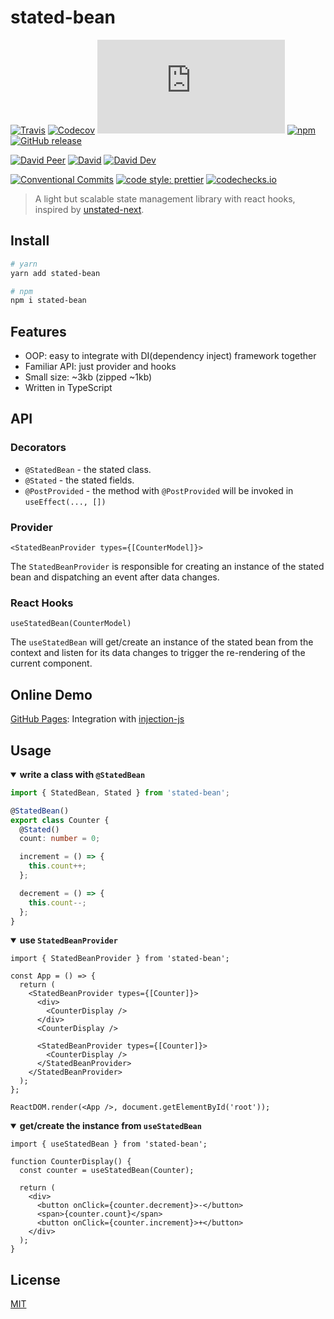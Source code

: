 # stated-bean

[![Travis](https://img.shields.io/travis/com/mjolnirjs/stated-bean.svg)](https://travis-ci.com/mjolnirjs/stated-bean)
[![Codecov](https://img.shields.io/codecov/c/gh/mjolnirjs/stated-bean)](https://codecov.io/gh/mjolnirjs/stated-bean)
[![type-coverage](https://img.shields.io/badge/dynamic/json.svg?label=type-coverage&prefix=%E2%89%A5&suffix=%&query=$.typeCoverage.atLeast&uri=https%3A%2F%2Fraw.githubusercontent.com%2Fmjolnirjs%2Fstated-bean%2Fmaster%2Fpackage.json)](https://github.com/plantain-00/type-coverage)
[![npm](https://img.shields.io/npm/v/stated-bean.svg)](https://www.npmjs.com/package/stated-bean)
[![GitHub release](https://img.shields.io/github/release/mjolnirjs/stated-bean)](https://github.com/mjolnirjs/stated-bean/releases)

[![David Peer](https://img.shields.io/david/peer/mjolnirjs/stated-bean.svg)](https://david-dm.org/mjolnirjs/stated-bean?type=peer)
[![David](https://img.shields.io/david/mjolnirjs/stated-bean.svg)](https://david-dm.org/mjolnirjs/stated-bean)
[![David Dev](https://img.shields.io/david/dev/mjolnirjs/stated-bean.svg)](https://david-dm.org/mjolnirjs/stated-bean?type=dev)

[![Conventional Commits](https://img.shields.io/badge/conventional%20commits-1.0.0-yellow.svg)](https://conventionalcommits.org)
[![code style: prettier](https://img.shields.io/badge/code_style-prettier-ff69b4.svg)](https://github.com/prettier/prettier)
[![codechecks.io](https://raw.githubusercontent.com/codechecks/docs/master/images/badges/badge-default.svg?sanitize=true)](https://codechecks.io)

> A light but scalable state management library with react hooks, inspired by [unstated-next](https://github.com/jamiebuilds/unstated-next).

## Install

```sh
# yarn
yarn add stated-bean

# npm
npm i stated-bean
```

## Features

- OOP: easy to integrate with DI(dependency inject) framework together
- Familiar API: just provider and hooks
- Small size: ~3kb (zipped ~1kb)
- Written in TypeScript

## API

### Decorators

- `@StatedBean` - the stated class.
- `@Stated` - the stated fields.
- `@PostProvided` - the method with `@PostProvided` will be invoked in `useEffect(..., [])`

### Provider

```tsx
<StatedBeanProvider types={[CounterModel]}>
```

The `StatedBeanProvider` is responsible for creating an instance of the stated bean and dispatching an event after data changes.

### React Hooks

`useStatedBean(CounterModel)`

The `useStatedBean` will get/create an instance of the stated bean from the context and listen for its data changes to trigger the re-rendering of the current component.

## Online Demo

[GitHub Pages](https://mjolnirjs.github.io/stated-bean): Integration with [injection-js](https://github.com/mgechev/injection-js)

## Usage

<details open>
<summary><b>write a class with <code>@StatedBean</code></b></summary>

```ts
import { StatedBean, Stated } from 'stated-bean';

@StatedBean()
export class Counter {
  @Stated()
  count: number = 0;

  increment = () => {
    this.count++;
  };

  decrement = () => {
    this.count--;
  };
}
```

</details>

<details open>
<summary><b>use <code>StatedBeanProvider</code></b></summary>

```tsx
import { StatedBeanProvider } from 'stated-bean';

const App = () => {
  return (
    <StatedBeanProvider types={[Counter]}>
      <div>
        <CounterDisplay />
      </div>
      <CounterDisplay />

      <StatedBeanProvider types={[Counter]}>
        <CounterDisplay />
      </StatedBeanProvider>
    </StatedBeanProvider>
  );
};

ReactDOM.render(<App />, document.getElementById('root'));
```

</details>

<details open>
<summary><b>get/create the instance from <code>useStatedBean</code></b></summary>

```tsx
import { useStatedBean } from 'stated-bean';

function CounterDisplay() {
  const counter = useStatedBean(Counter);

  return (
    <div>
      <button onClick={counter.decrement}>-</button>
      <span>{counter.count}</span>
      <button onClick={counter.increment}>+</button>
    </div>
  );
}
```

</details>

## License

[MIT](http://opensource.org/licenses/MIT)

